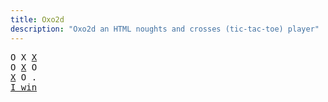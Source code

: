 ```yaml
---
title: Oxo2d 
description: "Oxo2d an HTML noughts and crosses (tic-tac-toe) player"
---
```


<pre class="oxo2d">
O X <u>X</u>
O <u>X</u> O
<u>X</u> O .
<a href="../">I win</a>
</pre>
